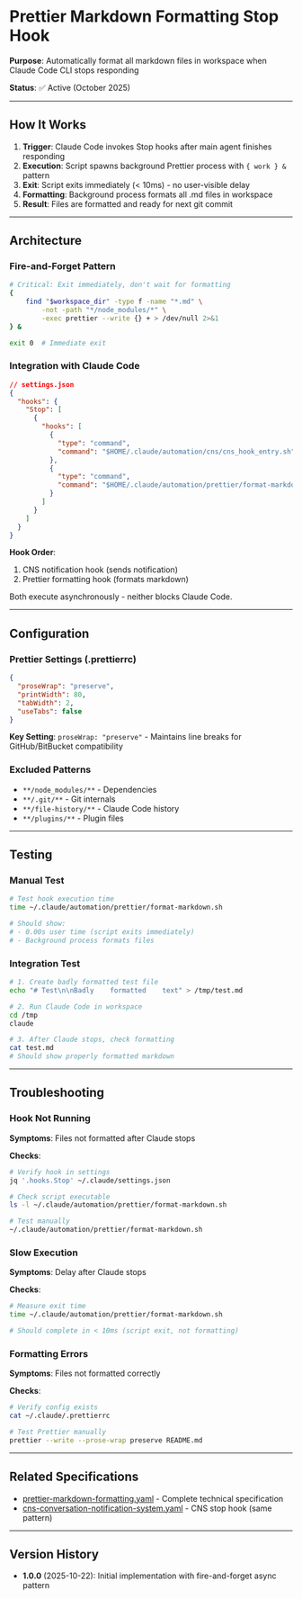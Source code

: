 # Prettier Markdown Formatting Stop Hook

**Purpose**: Automatically format all markdown files in workspace when Claude Code CLI stops responding

**Status**: ✅ Active (October 2025)

---

## How It Works

1. **Trigger**: Claude Code invokes Stop hooks after main agent finishes responding
2. **Execution**: Script spawns background Prettier process with `{ work } &` pattern
3. **Exit**: Script exits immediately (< 10ms) - no user-visible delay
4. **Formatting**: Background process formats all .md files in workspace
5. **Result**: Files are formatted and ready for next git commit

---

## Architecture

### Fire-and-Forget Pattern

```bash
# Critical: Exit immediately, don't wait for formatting
{
    find "$workspace_dir" -type f -name "*.md" \
        -not -path "*/node_modules/*" \
        -exec prettier --write {} + > /dev/null 2>&1
} &

exit 0  # Immediate exit
```

### Integration with Claude Code

```json
// settings.json
{
  "hooks": {
    "Stop": [
      {
        "hooks": [
          {
            "type": "command",
            "command": "$HOME/.claude/automation/cns/cns_hook_entry.sh"
          },
          {
            "type": "command",
            "command": "$HOME/.claude/automation/prettier/format-markdown.sh"
          }
        ]
      }
    ]
  }
}
```

**Hook Order**:

1. CNS notification hook (sends notification)
2. Prettier formatting hook (formats markdown)

Both execute asynchronously - neither blocks Claude Code.

---

## Configuration

### Prettier Settings (.prettierrc)

```json
{
  "proseWrap": "preserve",
  "printWidth": 80,
  "tabWidth": 2,
  "useTabs": false
}
```

**Key Setting**: `proseWrap: "preserve"` - Maintains line breaks for GitHub/BitBucket compatibility

### Excluded Patterns

- `**/node_modules/**` - Dependencies
- `**/.git/**` - Git internals
- `**/file-history/**` - Claude Code history
- `**/plugins/**` - Plugin files

---

## Testing

### Manual Test

```bash
# Test hook execution time
time ~/.claude/automation/prettier/format-markdown.sh

# Should show:
# - 0.00s user time (script exits immediately)
# - Background process formats files
```

### Integration Test

```bash
# 1. Create badly formatted test file
echo "# Test\n\nBadly    formatted    text" > /tmp/test.md

# 2. Run Claude Code in workspace
cd /tmp
claude

# 3. After Claude stops, check formatting
cat test.md
# Should show properly formatted markdown
```

---

## Troubleshooting

### Hook Not Running

**Symptoms**: Files not formatted after Claude stops

**Checks**:

```bash
# Verify hook in settings
jq '.hooks.Stop' ~/.claude/settings.json

# Check script executable
ls -l ~/.claude/automation/prettier/format-markdown.sh

# Test manually
~/.claude/automation/prettier/format-markdown.sh
```

### Slow Execution

**Symptoms**: Delay after Claude stops

**Checks**:

```bash
# Measure exit time
time ~/.claude/automation/prettier/format-markdown.sh

# Should complete in < 10ms (script exit, not formatting)
```

### Formatting Errors

**Symptoms**: Files not formatted correctly

**Checks**:

```bash
# Verify config exists
cat ~/.claude/.prettierrc

# Test Prettier manually
prettier --write --prose-wrap preserve README.md
```

---

## Related Specifications

- [prettier-markdown-formatting.yaml](/Users/terryli/.claude/specifications/prettier-markdown-formatting.yaml) - Complete technical specification
- [cns-conversation-notification-system.yaml](/Users/terryli/.claude/specifications/cns-conversation-notification-system.yaml) - CNS stop hook (same pattern)

---

## Version History

- **1.0.0** (2025-10-22): Initial implementation with fire-and-forget async pattern
